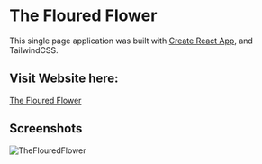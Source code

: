 # The Floured Flower

This single page application was built with [Create React App](https://github.com/facebook/create-react-app), and TailwindCSS. 

## Visit Website here:
[The Floured Flower](https://www.theflouredflower.com/)

## Screenshots

![TheFlouredFlower](./src/assets/img/READMEgif.gif)